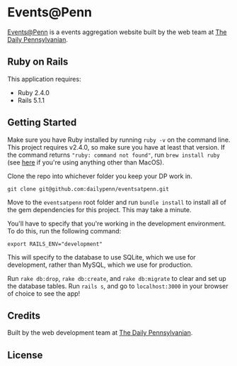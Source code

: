 Events@Penn
================

[Events@Penn](https://eventsatpenn.com) is a events aggregation website built by the web team at [The Daily Pennsylvanian](https://thedp.com).

Ruby on Rails
-------------

This application requires:

- Ruby 2.4.0
- Rails 5.1.1

Getting Started
---------------

Make sure you have Ruby installed by running `ruby -v` on the command line. This project requires v2.4.0, so make sure you have at least that version. If the command returns `"ruby: command not found"`, run `brew install ruby` (see [here](https://github.com/dailypenn/onboarding) if you're using anything other than MacOS).

Clone the repo into whichever folder you keep your DP work in.
```shell
git clone git@github.com:dailypenn/eventsatpenn.git
```

Move to the `eventsatpenn` root folder and run `bundle install` to install all of the gem dependencies for this project. This may take a minute.

You'll have to specify that you're working in the development environment.
To do this, run the following command:
```shell
export RAILS_ENV="development"
```
This will specify to the database to use SQLite, which we use for development, rather than MySQL, which we use for production.

Run `rake db:drop`, `rake db:create`, and `rake db:migrate` to clear and set up the database tables. Run `rails s`, and go to `localhost:3000` in your browser of choice to see the app!

Credits
-------

Built by the web development team at [The Daily Pennsylvanian](https://thedp.com).

License
-------
